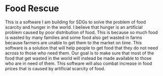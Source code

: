 # Food Rescue

This is a software I am building for SDGs to solve the problem of food scarcity and hunger in the world. I believe that hunger is an artificial problem caused by poor distribution of food. This is because so much food is wasted by many families and some food also get wasted in farms because farmers are unable to get them to the market on time. This software is a solution that will help people to get food that they do not need across to those who need them. Our goal is to make sure that most of the food that get wasted in the world will instead be made available to those who are in need of them. This software will also combat increase in food prices that is caused by artificial scarcity of food.
